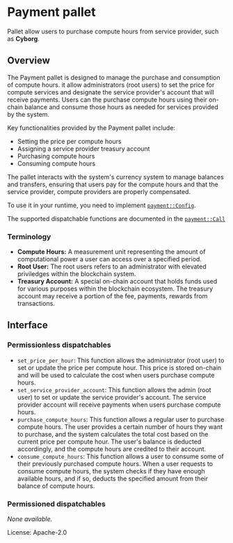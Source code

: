 # Payment pallet

Pallet allow users to purchase compute hours from service provider, such as **Cyborg**.

## Overview

The Payment pallet is designed to manage the purchase and consumption of compute hours. it allow administrators (root users) to set the price for compute services and designate the service provider's account that will receive payments. Users can the purchase compute hours using their on-chain balance and consume those hours as needed for services provided by the system.

Key functionalities provided by the Payment pallet include:

* Setting the price per compute hours
* Assigning a service provider treasury account
* Purchasing compute hours
* Consuming compute hours

The pallet interacts with the system's currency system to manage balances and transfers, ensuring that users pay for the compute hours and that the service provider, compute providers are properly compensated.

To use it in your runtime, you need to implement
[`payment::Config`](https://example.com/dummy-link).

The supported dispatchable functions are documented in the
[`payment::Call`](https://example.com/dummy-link)

### Terminology

* **Compute Hours:**  A measurement unit representing the amount of computational power a user can access over a specified period.
* **Root User:**  The root users refers to an administrator with elevated priviledges within the blockchain system.
* **Treasury Account:**  A special on-chain account that holds funds used for various purposes within the blockchain ecosystem. The treasury account may receive a portion of the fee, payments, rewards from transactions.

## Interface

### Permissionless dispatchables

* `set_price_per_hour`: This function allows the administrator (root user) to set or update the price per compute hour. This price is stored on-chain and will be used to calculate the cost when users purchase compute hours.
* `set_service_provider_account`: This function allows the admin (root user) to set or update the service provider's account. The service provider account will receive payments when users purchase compute hours.
* `purchase_compute_hours`: This function allows a regular user to purchase compute hours. The user provides a certain number of hours they want to purchase, and the system calculates the total cost based on the current price per compute hour. The user's balance is deducted accordingly, and the compute hours are credited to their account.
* `consume_compute_hours`: This function allows a user to consume some of their previously purchased compute hours. When a user requests to consume compute hours, the system checks if they have enough available hours, and if so, deducts the specified amount from their balance of compute hours.

### Permissioned dispatchables

_None available._

License: Apache-2.0
